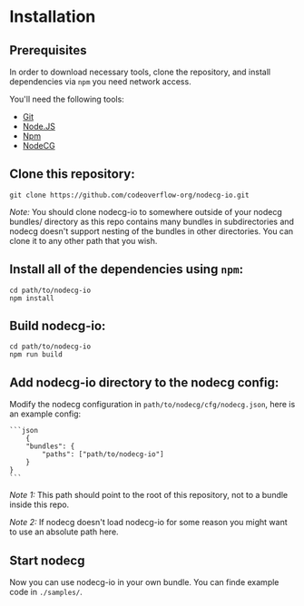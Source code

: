 # Installation

## Prerequisites

In order to download necessary tools, clone the repository, and install dependencies via `npm` you need network access.

You'll need the following tools:

- [Git](https://git-scm.com)
- [Node.JS](https://nodejs.org/en/)
- [Npm](https://www.npmjs.com/get-npm)
- [NodeCG](https://nodecg.com/)



## Clone this repository:
```
git clone https://github.com/codeoverflow-org/nodecg-io.git
```

*Note:* You should clone nodecg-io to somewhere outside of your nodecg bundles/ directory as this repo contains many bundles in subdirectories and nodecg doesn't support nesting of the bundles in other directories. You can clone it to any other path that you wish.


## Install all of the dependencies using `npm`:

```
cd path/to/nodecg-io
npm install
```

## Build nodecg-io: 
```
cd path/to/nodecg-io 
npm run build
```

## Add nodecg-io directory to the nodecg config:

Modify the nodecg configuration in `path/to/nodecg/cfg/nodecg.json`, here is an example config:

    ```json
        {
        "bundles": {
            "paths": ["path/to/nodecg-io"]
        }
    }
    ```

*Note 1:* This path should point to the root of this repository, not to a bundle inside this repo.
   
*Note 2:* If nodecg doesn't load nodecg-io for some reason you might want to use an absolute path here.

## Start nodecg
Now you can use nodecg-io in your own bundle. You can finde example code in `./samples/`.

